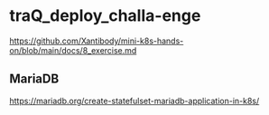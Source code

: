 # traQ_deploy_challa-enge
https://github.com/Xantibody/mini-k8s-hands-on/blob/main/docs/8_exercise.md


## MariaDB
https://mariadb.org/create-statefulset-mariadb-application-in-k8s/


